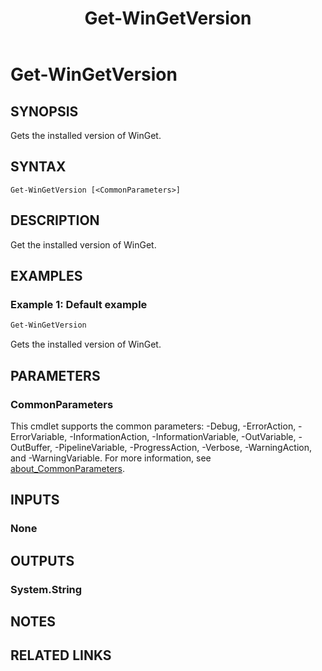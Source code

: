 ﻿---
external help file: Microsoft.WinGet.Client.Cmdlets.dll-Help.xml
Module Name: Microsoft.WinGet.Client
ms.date: 08/01/2024
online version:
schema: 2.0.0
title: Get-WinGetVersion
---

# Get-WinGetVersion

## SYNOPSIS
Gets the installed version of WinGet.

## SYNTAX

```
Get-WinGetVersion [<CommonParameters>]
```

## DESCRIPTION

Get the installed version of WinGet.

## EXAMPLES

### Example 1: Default example

```powershell
Get-WinGetVersion
```

Gets the installed version of WinGet.

## PARAMETERS

### CommonParameters

This cmdlet supports the common parameters: -Debug, -ErrorAction, -ErrorVariable,
-InformationAction, -InformationVariable, -OutVariable, -OutBuffer, -PipelineVariable,
-ProgressAction, -Verbose, -WarningAction, and -WarningVariable. For more information, see
[about_CommonParameters](http://go.microsoft.com/fwlink/?LinkID=113216).

## INPUTS

### None

## OUTPUTS

### System.String

## NOTES

## RELATED LINKS
